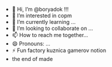 - 👋 Hi, I’m @boryadok !!!
- 👀 I’m interested in copm
- 🌱 I’m currently learning ...
- 💞️ I’m looking to collaborate on ...
- 📫 How to reach me together...
- 😄 Pronouns: ...
- ⚡ Fun factory kuznica gamerov notion
- the end of made
